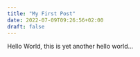 ```yaml
---
title: "My First Post"
date: 2022-07-09T09:26:56+02:00
draft: false
---
```


Hello World, this is yet another hello world...
